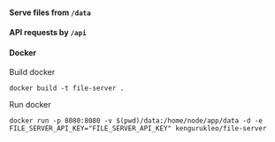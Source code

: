 #### Serve files from `/data`

#### API requests by `/api`

#### Docker

Build docker
```
docker build -t file-server .
```

Run docker

```
docker run -p 8080:8080 -v $(pwd)/data:/home/node/app/data -d -e FILE_SERVER_API_KEY="FILE_SERVER_API_KEY" kengurukleo/file-server
```
